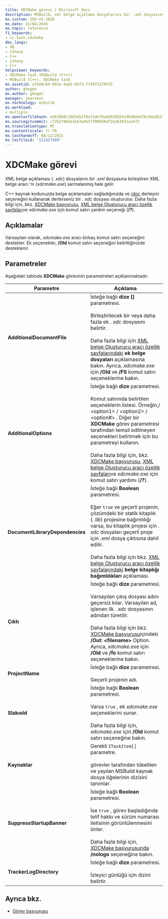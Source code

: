 ```yaml
---
title: XDCMake görevi | Microsoft Docs
description: MSBuild, xml belge açıklama dosyalarını bir .xml dosyasında birleştiren xml belge aracı xdcmake.exe kaydırmak için xdcmake görevini nasıl kullandığını öğrenin.
ms.custom: SEO-VS-2020
ms.date: 11/04/2016
ms.topic: reference
f1_keywords:
- vc.task.xdcmake
dev_langs:
- VB
- CSharp
- C++
- jsharp
- C++
helpviewer_keywords:
- XDCMake task (MSBuild (C++))
- MSBuild (C++), XDCMake task
ms.assetid: a7de9c64-903a-4a02-85f3-f37672270f25
author: ghogen
ms.author: ghogen
manager: jmartens
ms.technology: msbuild
ms.workload:
- multiple
ms.openlocfilehash: a363068c1965d51f8a72de79a8d620d2414b58ebd70c94a923750c50dd421b3a
ms.sourcegitcommit: c72b2f603e1eb3a4157f00926df2e263831ea472
ms.translationtype: MT
ms.contentlocale: tr-TR
ms.lasthandoff: 08/12/2021
ms.locfileid: "121427489"
---
```

# <a name="xdcmake-task"></a>XDCMake görevi

XML belge açıklaması (*. xdc*) dosyalarını bir *.xml* dosyasına birleştiren XML belge aracı 'nı (*xdcmake.exe*) sarmalanmış hale gelir.

 C++ kaynak kodunuzda belge açıklamaları sağladığınızda ve [/doc](/cpp/build/reference/doc-process-documentation-comments-c-cpp) derleyici seçeneğini kullanarak derlerseniz bir *. xdc* dosyası oluşturulur. Daha fazla bilgi için, bkz. [XDCMake başvurusu](/cpp/build/reference/xdcmake-reference), [XML belge Oluşturucu aracı özellik sayfaları](/cpp/build/reference/xml-document-generator-tool-property-pages)ve *xdcmake.exe* için komut satırı yardım seçeneği (**/?**).

## <a name="remarks"></a>Açıklamalar

 Varsayılan olarak, *xdcmake.exe* aracı birkaç komut satırı seçeneğini destekler. Ek seçenekler, **/Old** komut satırı seçeneğini belirttiğinizde desteklenir.

## <a name="parameters"></a>Parametreler

 Aşağıdaki tabloda **XDCMake** görevinin parametreleri açıklanmaktadır.

|Parametre|Açıklama|
|---------------|-----------------|
|**AdditionalDocumentFile**|İsteğe bağlı **dize []** parametresi.<br /><br /> Birleştirilecek bir veya daha fazla ek *. xdc* dosyasını belirtir.<br /><br /> Daha fazla bilgi için [XML belge Oluşturucu aracı özellik sayfalarındaki](/cpp/build/reference/xml-document-generator-tool-property-pages) **ek belge dosyaları** açıklamasına bakın. Ayrıca, *xdcmake.exe* için **/Old** ve **/FS** komut satırı seçeneklerine bakın.|
|**AdditionalOptions**|İsteğe bağlı **dize** parametresi.<br /><br /> Komut satırında belirtilen seçeneklerin listesi. Örneğin,/ \<option1>  / \<option2>  / \<option#> . Diğer bir **XDCMake** görev parametresi tarafından temsil edilmeyen seçenekleri belirtmek için bu parametreyi kullanın.<br /><br /> Daha fazla bilgi için, bkz. [XDCMake başvurusu](/cpp/build/reference/xdcmake-reference), [XML belge Oluşturucu aracı özellik sayfaları](/cpp/build/reference/xml-document-generator-tool-property-pages)ve *xdcmake.exe* için komut satırı yardımı (**/?**).|
|**DocumentLibraryDependencies**|İsteğe bağlı **Boolean** parametresi.<br /><br /> Eğer `true` ve geçerli projenin, çözümdeki bir statik kitaplık (*. lib*) projesine bağımlılığı varsa, bu kitaplık projesi için *. xdc* dosyaları geçerli proje için *.xml* dosya çıktısına dahil edilir.<br /><br /> Daha fazla bilgi için bkz. [XML belge Oluşturucu aracı özellik sayfalarındaki](/cpp/build/reference/xml-document-generator-tool-property-pages) **belge kitaplığı bağımlılıkları** açıklaması.|
|**Çıktı**|İsteğe bağlı **dize** parametresi.<br /><br /> Varsayılan çıkış dosyası adını geçersiz kılar. Varsayılan ad, işlenen ilk *. xdc* dosyasının adından türetilir.<br /><br /> Daha fazla bilgi için bkz. [XDCMake başvurusu](/cpp/build/reference/xdcmake-reference)içindeki **/Out: \<filename>** Option. Ayrıca, *xdcmake.exe* için **/Old** ve **/fo** komut satırı seçeneklerine bakın.|
|**ProjectName**|İsteğe bağlı **dize** parametresi.<br /><br /> Geçerli projenin adı.|
|**Slakıold**|İsteğe bağlı **Boolean** parametresi.<br /><br /> Varsa `true` , ek *xdcmake.exe* seçeneklerini sunar.<br /><br /> Daha fazla bilgi için, *xdcmake.exe* için **/Old** komut satırı seçeneğine bakın.|
|**Kaynaklar**|Gerekli `ITaskItem[]` parametre.<br /><br /> görevler tarafından tüketilen ve yayılan MSBuild kaynak dosya öğelerinin dizisini tanımlar.|
|**SuppressStartupBanner**|İsteğe bağlı **Boolean** parametresi.<br /><br /> İse `true` , görev başladığında telif hakkı ve sürüm numarası iletisinin görüntülenmesini önler.<br /><br /> Daha fazla bilgi için, [XDCMake başvurusunda](/cpp/build/reference/xdcmake-reference) **/nologo** seçeneğine bakın.|
|**TrackerLogDirectory**|İsteğe bağlı **dize** parametresi.<br /><br /> İzleyici günlüğü için dizini belirtir.|

## <a name="see-also"></a>Ayrıca bkz.

- [Görev başvurusu](../msbuild/msbuild-task-reference.md)